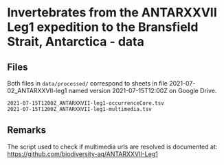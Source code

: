 # Invertebrates from the ANTARXXVII Leg1 expedition to the Bransfield Strait, Antarctica - data


## Files

Both files in `data/processed/` correspond to sheets in file 2021-07-02_ANTARXXVII-leg1 named version 2021-07-15T12:00Z on Google Drive.

```
2021-07-15T1200Z_ANTARXXVII-leg1-occurrenceCore.tsv
2021-07-15T1200Z_ANTARXXVII-leg1-multimedia.tsv 
```

## Remarks

The script used to check if multimedia urls are resolved is documented at: https://github.com/biodiversity-aq/ANTARXXVII-Leg1

